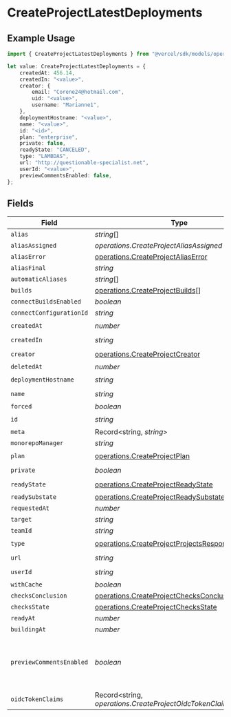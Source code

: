 # CreateProjectLatestDeployments

## Example Usage

```typescript
import { CreateProjectLatestDeployments } from "@vercel/sdk/models/operations";

let value: CreateProjectLatestDeployments = {
    createdAt: 456.14,
    createdIn: "<value>",
    creator: {
        email: "Corene24@hotmail.com",
        uid: "<value>",
        username: "Marianne1",
    },
    deploymentHostname: "<value>",
    name: "<value>",
    id: "<id>",
    plan: "enterprise",
    private: false,
    readyState: "CANCELED",
    type: "LAMBDAS",
    url: "http://questionable-specialist.net",
    userId: "<value>",
    previewCommentsEnabled: false,
};
```

## Fields

| Field                                                                                                              | Type                                                                                                               | Required                                                                                                           | Description                                                                                                        | Example                                                                                                            |
| ------------------------------------------------------------------------------------------------------------------ | ------------------------------------------------------------------------------------------------------------------ | ------------------------------------------------------------------------------------------------------------------ | ------------------------------------------------------------------------------------------------------------------ | ------------------------------------------------------------------------------------------------------------------ |
| `alias`                                                                                                            | *string*[]                                                                                                         | :heavy_minus_sign:                                                                                                 | N/A                                                                                                                |                                                                                                                    |
| `aliasAssigned`                                                                                                    | *operations.CreateProjectAliasAssigned*                                                                            | :heavy_minus_sign:                                                                                                 | N/A                                                                                                                |                                                                                                                    |
| `aliasError`                                                                                                       | [operations.CreateProjectAliasError](../../models/operations/createprojectaliaserror.md)                           | :heavy_minus_sign:                                                                                                 | N/A                                                                                                                |                                                                                                                    |
| `aliasFinal`                                                                                                       | *string*                                                                                                           | :heavy_minus_sign:                                                                                                 | N/A                                                                                                                |                                                                                                                    |
| `automaticAliases`                                                                                                 | *string*[]                                                                                                         | :heavy_minus_sign:                                                                                                 | N/A                                                                                                                |                                                                                                                    |
| `builds`                                                                                                           | [operations.CreateProjectBuilds](../../models/operations/createprojectbuilds.md)[]                                 | :heavy_minus_sign:                                                                                                 | N/A                                                                                                                |                                                                                                                    |
| `connectBuildsEnabled`                                                                                             | *boolean*                                                                                                          | :heavy_minus_sign:                                                                                                 | N/A                                                                                                                |                                                                                                                    |
| `connectConfigurationId`                                                                                           | *string*                                                                                                           | :heavy_minus_sign:                                                                                                 | N/A                                                                                                                |                                                                                                                    |
| `createdAt`                                                                                                        | *number*                                                                                                           | :heavy_check_mark:                                                                                                 | N/A                                                                                                                |                                                                                                                    |
| `createdIn`                                                                                                        | *string*                                                                                                           | :heavy_check_mark:                                                                                                 | N/A                                                                                                                |                                                                                                                    |
| `creator`                                                                                                          | [operations.CreateProjectCreator](../../models/operations/createprojectcreator.md)                                 | :heavy_check_mark:                                                                                                 | N/A                                                                                                                |                                                                                                                    |
| `deletedAt`                                                                                                        | *number*                                                                                                           | :heavy_minus_sign:                                                                                                 | N/A                                                                                                                |                                                                                                                    |
| `deploymentHostname`                                                                                               | *string*                                                                                                           | :heavy_check_mark:                                                                                                 | N/A                                                                                                                |                                                                                                                    |
| `name`                                                                                                             | *string*                                                                                                           | :heavy_check_mark:                                                                                                 | N/A                                                                                                                |                                                                                                                    |
| `forced`                                                                                                           | *boolean*                                                                                                          | :heavy_minus_sign:                                                                                                 | N/A                                                                                                                |                                                                                                                    |
| `id`                                                                                                               | *string*                                                                                                           | :heavy_check_mark:                                                                                                 | N/A                                                                                                                |                                                                                                                    |
| `meta`                                                                                                             | Record<string, *string*>                                                                                           | :heavy_minus_sign:                                                                                                 | N/A                                                                                                                |                                                                                                                    |
| `monorepoManager`                                                                                                  | *string*                                                                                                           | :heavy_minus_sign:                                                                                                 | N/A                                                                                                                |                                                                                                                    |
| `plan`                                                                                                             | [operations.CreateProjectPlan](../../models/operations/createprojectplan.md)                                       | :heavy_check_mark:                                                                                                 | N/A                                                                                                                |                                                                                                                    |
| `private`                                                                                                          | *boolean*                                                                                                          | :heavy_check_mark:                                                                                                 | N/A                                                                                                                |                                                                                                                    |
| `readyState`                                                                                                       | [operations.CreateProjectReadyState](../../models/operations/createprojectreadystate.md)                           | :heavy_check_mark:                                                                                                 | N/A                                                                                                                |                                                                                                                    |
| `readySubstate`                                                                                                    | [operations.CreateProjectReadySubstate](../../models/operations/createprojectreadysubstate.md)                     | :heavy_minus_sign:                                                                                                 | N/A                                                                                                                |                                                                                                                    |
| `requestedAt`                                                                                                      | *number*                                                                                                           | :heavy_minus_sign:                                                                                                 | N/A                                                                                                                |                                                                                                                    |
| `target`                                                                                                           | *string*                                                                                                           | :heavy_minus_sign:                                                                                                 | N/A                                                                                                                |                                                                                                                    |
| `teamId`                                                                                                           | *string*                                                                                                           | :heavy_minus_sign:                                                                                                 | N/A                                                                                                                |                                                                                                                    |
| `type`                                                                                                             | [operations.CreateProjectProjectsResponse200Type](../../models/operations/createprojectprojectsresponse200type.md) | :heavy_check_mark:                                                                                                 | N/A                                                                                                                |                                                                                                                    |
| `url`                                                                                                              | *string*                                                                                                           | :heavy_check_mark:                                                                                                 | N/A                                                                                                                |                                                                                                                    |
| `userId`                                                                                                           | *string*                                                                                                           | :heavy_check_mark:                                                                                                 | N/A                                                                                                                |                                                                                                                    |
| `withCache`                                                                                                        | *boolean*                                                                                                          | :heavy_minus_sign:                                                                                                 | N/A                                                                                                                |                                                                                                                    |
| `checksConclusion`                                                                                                 | [operations.CreateProjectChecksConclusion](../../models/operations/createprojectchecksconclusion.md)               | :heavy_minus_sign:                                                                                                 | N/A                                                                                                                |                                                                                                                    |
| `checksState`                                                                                                      | [operations.CreateProjectChecksState](../../models/operations/createprojectchecksstate.md)                         | :heavy_minus_sign:                                                                                                 | N/A                                                                                                                |                                                                                                                    |
| `readyAt`                                                                                                          | *number*                                                                                                           | :heavy_minus_sign:                                                                                                 | N/A                                                                                                                |                                                                                                                    |
| `buildingAt`                                                                                                       | *number*                                                                                                           | :heavy_minus_sign:                                                                                                 | N/A                                                                                                                |                                                                                                                    |
| `previewCommentsEnabled`                                                                                           | *boolean*                                                                                                          | :heavy_minus_sign:                                                                                                 | Whether or not preview comments are enabled for the deployment                                                     | false                                                                                                              |
| `oidcTokenClaims`                                                                                                  | Record<string, *operations.CreateProjectOidcTokenClaims*>                                                          | :heavy_minus_sign:                                                                                                 | N/A                                                                                                                |                                                                                                                    |